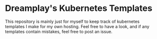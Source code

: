 # Dreamplay's Kubernetes Templates

This repository is mainly just for myself to keep track of kubernetes templates I make for my own hosting. Feel free to have a look, and if any templates contain mistakes, feel free to post an issue.
